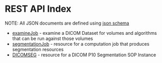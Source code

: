 # REST API Index

NOTE: All JSON documents are defined using [json schema](http://json-schema.org/)

* [examineJob](examineJob.md) - examine a DICOM Dataset for volumes and algorithms that can be run against those volumes
* [segmentationJob](segmentationJob.md) - resource for a computation job that produces segmentation resources
* [DICOMSEG](DICOMSEG.md) - resource for a DICOM P10 Segmentation SOP Instance
